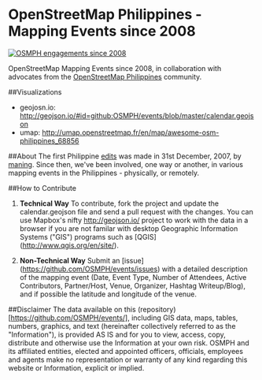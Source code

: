 # OpenStreetMap Philippines - Mapping Events since 2008


[![OSMPH engagements since 2008](http://i.imgur.com/m8AdEx2.png)](http://geojson.io/#id=github:OSMPH/events/blob/master/calendar.geojson)

OpenStreetMap Mapping Events since 2008, in collaboration with advocates from the [OpenStreetMap Philippines](http://openstreetmap.org.ph) community.

##Visualizations
- geojosn.io: http://geojson.io/#id=github:OSMPH/events/blob/master/calendar.geojson
- umap: http://umap.openstreetmap.fr/en/map/awesome-osm-philippines_68856

##About
The first Philippine [edits](http://www.openstreetmap.org/changeset/491946) was made in 31st December, 2007, by [maning](http://www.openstreetmap.org/user/maning). Since then, we've been involved, one way or another, in various mapping events in the Philippines - physically, or remotely.

##How to Contribute
1.  **Technical Way** To contribute, fork the project and update the calendar.geojson file and send a pull request with the changes. You can use Mapbox's nifty http://geojson.io/ project to work with the data in a browser if you are not familar with desktop Geographic Information Systems ("GIS") programs such as [QGIS] (http://www.qgis.org/en/site/). 

2.  **Non-Technical Way** Submit an [issue] (https://github.com/OSMPH/events/issues) with a detailed description of the mapping event (Date, Event Type, 	Number of Attendees, Active	Contributors,	Partner/Host,	Venue,	Organizer,	Hashtag	Writeup/Blog), and if possible the latitude and longitude of the venue.

##Disclaimer 
The data available on this (repository)[https://github.com/OSMPH/events/], including GIS data, maps, tables, numbers, graphics, and text (hereinafter collectively referred to as the "Information"), is provided AS IS and for you to view, access, copy, distribute and otherwise use the Information at your own risk. OSMPH and its affiliated entities, elected and appointed officers, officials, employees and agents make no representation or warranty of any kind regarding this website or Information, explicit or implied.
